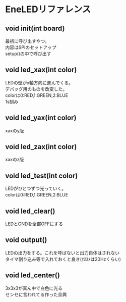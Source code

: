 # EneLEDリファレンス

## void init(int board)
最初に呼び出すやつ。  
内容はSPIのセットアップ  
setup()の中で呼び出す  

## void led_xax(int color)
LEDの壁がx軸方向に進んでくる。  
デバッグ用のものを改変した。  
colorは0:RED,1:GREEN,2:BLUE  
1s刻み  

## void led_yax(int color)
xaxのy版  

## void led_zax(int color)
xaxのz版

## void led_test(int color)
LEDがひとつずつ光っていく。  
colorは0:RED,1:GREEN,2:BLUE  

## void led_clear()
LEDとGNDを全部OFFにする  

## void output()
LEDの出力をする。これを呼ばないと出力自体はされない  
タイマ割り込み等で入れておくと良き(ｵﾇﾇﾒは20Hzくらい)  

## void led_center()
3x3x3が真ん中で白色に光る  
センセに言われてる作った余興  
